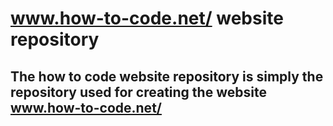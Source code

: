 # www.how-to-code.net/ website repository
## The how to code website repository is simply the repository used for creating the website www.how-to-code.net/
